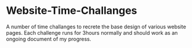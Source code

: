 # Website-Time-Challanges
A number of time challanges to recrete the base design of various website pages. Each challenge runs for 3hours normally and should work as an ongoing document of my progress.
